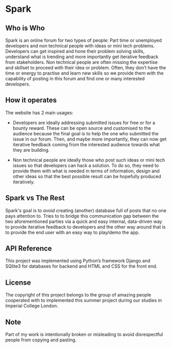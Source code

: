 # Spark

## Who is Who
Spark is an online forum for two types of people: Part time or unemployed developers and non technical people with ideas or mini tech problems.  Developers can get inspired and hone their problem solving skills, understand what is trending and more importantly get iterative feedback from stakeholders.  Non technical people are often missing the expertise and skillset to proceed with their idea or problem.  Often, they don’t have the time or energy to practise and learn new skills so we provide them with the capability of posting in this forum and find one or many interested developers.

## How it operates
The website has 2 main usages:  
* Developers are ideally addressing submitted issues for free or for a bounty reward.  These can be open source and customised to the audience because the final goal is to help the one who submitted the issue in our forum.  Then, and maybe more importantly, they can now get iterative feedback coming from the interested audience towards what they are building.

* Non technical people are ideally those who post such ideas or mini tech issues so that developers can hack a solution.  To do so, they need to provide them with what is needed in terms of information, design and other ideas so that the best possible result can be hopefully produced iteratively.

## Spark vs The Rest
Spark's goal is to *avoid* creating (another) database full of posts that no one pays attention to.  Tries to to bridge this communication gap between the two aforementioned parties via a quick and easy internal, data-driven way to provide iterative feedback to developers and the other way around that is to provide the end user with an easy way to play/demo the app.

## API Reference
This project was implemented using Python’s framework Django and SQlite3 for databases for backend and HTML and CSS for the front end.

## License
The copyright of this project belongs to the group of amazing people cooperated with to implemented this summer project during our studies in Imperial College London.

## Note
Part of my work is intentionally broken or misleading to avoid disrespectful people from copying and pasting.
